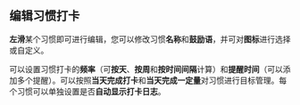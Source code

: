 ## 编辑习惯打卡

**左滑**某个习惯即可进行编辑，您可以修改习惯**名称**和**鼓励语**，并可对**图标**进行选择或自定义。

可以设置习惯打卡的**频率**（可**按天**、**按周**和**按时间间隔**计算）和**提醒时间**（可以添加多个提醒）。可以按照**当天完成打卡**和**当天完成一定量**对习惯进行目标管理。每个习惯可以单独设置是否**自动显示打卡日志**。
